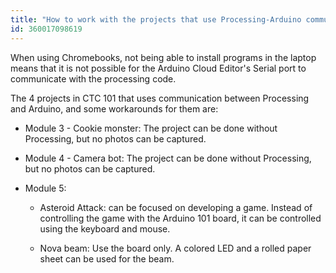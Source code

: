 ```yaml
---
title: "How to work with the projects that use Processing-Arduino communication in Chromebook"
id: 360017098619
---
```


When using Chromebooks, not being able to install programs in the laptop means that it is not possible for the Arduino Cloud Editor's Serial port to communicate with the processing code.

The 4 projects in CTC 101 that uses communication between Processing and Arduino, and some workarounds for them are:

* Module 3 - Cookie monster: The project can be done without Processing, but no photos can be captured.

* Module 4 - Camera bot: The project can be done without Processing, but no photos can be captured.

* Module 5:

  * Asteroid Attack: can be focused on developing a game. Instead of controlling the game with the Arduino 101 board, it can be controlled using the keyboard and mouse.

  * Nova beam: Use the board only. A colored LED and a rolled paper sheet can be used for the beam.
